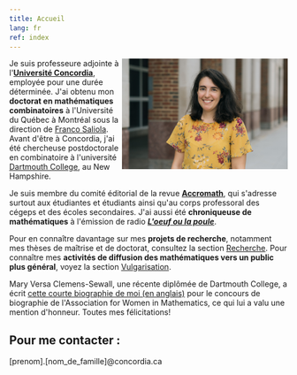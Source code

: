 ```yaml
---
title: Accueil
lang: fr
ref: index
---
```


<!--  <img style="float: right;" src="photo_Nadia.jpg" title="En présentant la topologie du Cloud Gate à des élèves, à Chicago."> -->

<img style="float: right;" src="photo_Nadia_2021_medium.png" width="300">

Je suis professeure adjointe à l'[**Université Concordia**](https://www.concordia.ca/artsci/math-stats.html), employée pour une durée déterminée. J'ai obtenu mon **doctorat en mathématiques combinatoires** à l'Université du Québec à Montréal sous la direction de [Franco Saliola](https://saliola.github.io/). Avant d'être à Concordia, j'ai été chercheuse postdoctorale en combinatoire à l'université [Dartmouth College](https://math.dartmouth.edu), au New Hampshire. 

Je suis membre du comité éditorial de la revue **[Accromath](https://accromath.uqam.ca)**, qui s'adresse surtout aux étudiantes et étudiants ainsi qu'au corps professoral des cégeps et des écoles secondaires. J'ai aussi été **chroniqueuse de mathématiques** à l'émission de radio **[_L'oeuf ou la poule_](https://www.choq.ca/emissions-details/loeuf-ou-la-poule/)**.

Pour en connaître davantage sur mes **projets de recherche**, notamment mes thèses de maîtrise et de doctorat, consultez la section [Recherche](recherche). Pour connaître mes **activités de diffusion des mathématiques vers un public plus général**, voyez la section [Vulgarisation](vulgarisation).

Mary Versa Clemens-Sewall, une récente diplômée de Dartmouth College, a écrit [cette courte biographie de moi (en anglais)](https://awm-math.org/awards/student-essay-contest/2020-student-essay-contest-results/2020-student-essay-contest-college-hon-mention-1/) pour le concours de biographie de l'Association for Women in Mathematics, ce qui lui a valu une mention d'honneur. Toutes mes félicitations!

## Pour me contacter :

[prenom].[nom_de_famille]@concordia.ca
